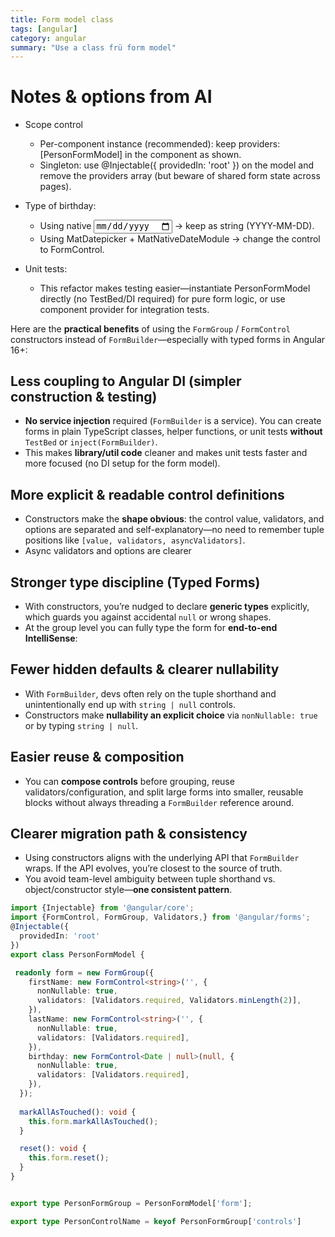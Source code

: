 ```yaml
---
title: Form model class
tags: [angular]
category: angular
summary: "Use a class frü form model"
---
```

# Notes & options from AI
- Scope control
  - Per-component instance (recommended): keep providers: [PersonFormModel] in the component as shown.
  - Singleton: use @Injectable({ providedIn: 'root' }) on the model and remove the providers array (but beware of shared form state across pages).

- Type of birthday:
  - Using native <input type="date"> → keep as string (YYYY-MM-DD).
  - Using MatDatepicker + MatNativeDateModule → change the control to FormControl<Date>.
- Unit tests:
   - This refactor makes testing easier—instantiate PersonFormModel directly (no TestBed/DI required) for pure form logic, or use component provider for integration tests.

Here are the **practical benefits** of using the `FormGroup` / `FormControl` constructors instead of `FormBuilder`—especially with typed forms in Angular 16+:
  
## Less coupling to Angular DI (simpler construction & testing)
- **No service injection** required (`FormBuilder` is a service). You can create forms in plain TypeScript classes,  helper functions, or unit tests **without** `TestBed` or `inject(FormBuilder)`.
- This makes **library/util code** cleaner and makes unit tests faster and more focused (no DI setup for the form model).
## More explicit & readable control definitions
- Constructors make the **shape obvious**: the control value, validators, and options are separated and self-explanatory—no need to remember tuple positions like `[value, validators, asyncValidators]`.
- Async validators and options are clearer
## Stronger type discipline (Typed Forms)
- With constructors, you’re nudged to declare **generic types** explicitly, which guards you against accidental `null` or wrong shapes.
- At the group level you can fully type the form for **end-to-end IntelliSense**:
## Fewer hidden defaults & clearer nullability
- With `FormBuilder`, devs often rely on the tuple shorthand and unintentionally end up with `string | null` controls.
- Constructors make **nullability an explicit choice** via `nonNullable: true` or by typing `string | null`.
## Easier reuse & composition
- You can **compose controls** before grouping, reuse validators/configuration, and split large forms into smaller, reusable blocks without always threading a `FormBuilder` reference around. 
## Clearer migration path & consistency
- Using constructors aligns with the underlying API that `FormBuilder` wraps. If the API evolves, you’re closest to the source of truth.
- You avoid team-level ambiguity between tuple shorthand vs. object/constructor style—**one consistent pattern**.
   
~~~typescript
import {Injectable} from '@angular/core';
import {FormControl, FormGroup, Validators,} from '@angular/forms';
@Injectable({
  providedIn: 'root'
})
export class PersonFormModel {

 readonly form = new FormGroup({
    firstName: new FormControl<string>('', {
      nonNullable: true,
      validators: [Validators.required, Validators.minLength(2)],
    }),
    lastName: new FormControl<string>('', {
      nonNullable: true,
      validators: [Validators.required],
    }),
    birthday: new FormControl<Date | null>(null, {
      nonNullable: true,
      validators: [Validators.required],
    }),
  });
 
  markAllAsTouched(): void {
    this.form.markAllAsTouched();
  }

  reset(): void {
    this.form.reset();
  }
}


export type PersonFormGroup = PersonFormModel['form'];

export type PersonControlName = keyof PersonFormGroup['controls']
~~~

